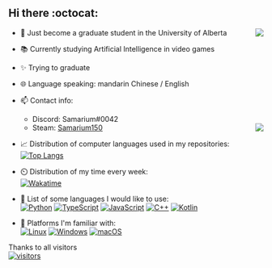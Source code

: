 ## Hi there :octocat:
<a title="stats"><img align="right" src="https://github-readme-stats.vercel.app/api?username=Samarium150&count_private=true&show_icons=true" /></a>

- :school: Just become a graduate student in the University of Alberta
- :books: Currently studying Artificial Intelligence in video games
- :sparkles: Trying to graduate
- :globe_with_meridians: Language speaking: mandarin Chinese / English
- :mailbox: Contact info:
    - Discord: Samarium#0042
    - Steam: [Samarium150](https://steamcommunity.com/id/941295333)
    <a title="trophy"><img align="right" src="https://github-profile-trophy.vercel.app/?username=samarium150&row=2&column=3&margin-w=5&margin-h=5&no-bg=true" /></a>
- :chart_with_upwards_trend: Distribution of computer languages used in my repositories:
[![Top Langs](https://github-readme-stats.vercel.app/api/top-langs/?username=Samarium150&exclude_repo=jekyll-TeXt-theme-template,samarium150.github.io&layout=compact&langs_count=6 "Top languages")]()

- :timer_clock: Distribution of my time every week:  
[![Wakatime](https://github-readme-stats.vercel.app/api/wakatime?username=Samarium&range=last_7_days&layout=compact)](https://wakatime.com/@Samarium "WakaTime")

- :mechanical_arm: List of some languages I would like to use:  
[![Python](https://img.shields.io/badge/-Python-blue?style=flat-square&logo=Python&logoColor=fff)](https://www.python.org/)
[![TypeScript](https://img.shields.io/badge/-TypeScript-3e74a2?style=flat-square&logo=TypeScript&logoColor=fff)](https://www.typescriptlang.org/)
[![JavaScript](https://img.shields.io/badge/-JavaScript-yellow?style=flat-square&logo=JavaScript&logoColor=fff)](https://www.javascript.com/)
[![C++](https://img.shields.io/badge/-C++-red?style=flat-square&logo=C%2B%2B&logoColor=fff)](https://www.cplusplus.com/)
[![Kotlin](https://img.shields.io/badge/-Kotlin-orange?style=flat-square&logo=Kotlin&logoColor=fff)](https://kotlinlang.org/)
- :wind_chime: Platforms I'm familiar with:   
[![Linux](https://img.shields.io/badge/-Linux-black?style=flat-square&logo=Linux&logoColor=fff)](https://ubuntu.com/)
[![Windows](https://img.shields.io/badge/-Windows-0078D6?style=flat-square&logo=Windows)](https://www.microsoft.com/en-ca/windows)
[![macOS](https://img.shields.io/badge/-macOS-blueviolet?style=flat-square&logo=Apple)](https://www.apple.com/macos/)

Thanks to all visitors  
[![visitors](https://profile-counter.glitch.me/Samarium150/count.svg)]()
